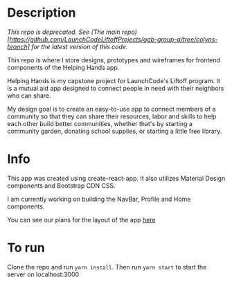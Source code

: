 # Description

*This repo is deprecated. See (The main repo)[https://github.com/LaunchCodeLiftoffProjects/gab-group-a/tree/colyns-branch] for the latest version of this code.*

This repo is where I store designs, prototypes and wireframes for frontend components of the Helping Hands app. 

Helping Hands is my capstone project for LaunchCode's Liftoff program. It is a mutual aid app designed to connect people in need with their neighbors who can share. 

My design goal is to create an easy-to-use app to connect members of a community so that they can share their resources, labor and skills to help each other build better communities, whether that's by starting a community garden, donating school supplies, or starting a little free library. 

# Info

This app was created using create-react-app. It also utilizes Material Design components and Bootstrap CDN CSS. 

I am currently working on building the NavBar, Profile and Home components. 

You can see our plans for the layout of the app [here](https://docs.google.com/drawings/d/10wdWoqieyv-g_UfqlVWKFR4Jl3XWTR9O6qH7-81oGIA/edit?usp=sharing)

# To run

Clone the repo and run `yarn install`. Then run `yarn start` to start the server on localhost:3000 
